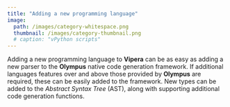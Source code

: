 ```yaml
---
title: "Adding a new programming language"
image: 
  path: /images/category-whitespace.png
  thumbnail: /images/category-thumbnail.png
  # caption: "vPython scripts"
---
```


Adding a new programming language to **Vipera** can be as easy as adding a new parser to the **Olympus** native code generation framework. If additional languages features over and above those provided by **Olympus** are required, these can be easily added to the framework. New types can be added to the _Abstract Syntax Tree_ (AST), along with supporting additional code generation functions. 
